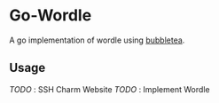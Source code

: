 # Go-Wordle 

A go implementation of wordle using [bubbletea](https://github.com/charmbracelet/bubbletea).

## Usage

_TODO_ : SSH Charm Website
_TODO_ : Implement Wordle